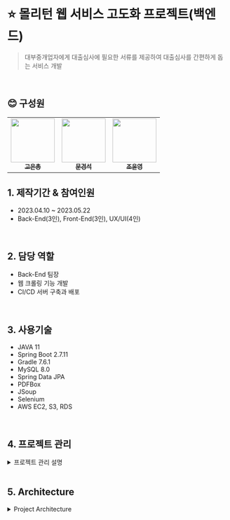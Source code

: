 # ⭐ 몰리턴 웹 서비스 고도화 프로젝트(백엔드)
> 대부중개업자에게 대출심사에 필요한 서류를 제공하여 대출심사를 간편하게 돕는 서비스 개발

<br>

## 😊 구성원
<table>
  <tbody>
    <tr>
      <td align="center"><a href="https://github.com/godori93"><img src= "https://avatars.githubusercontent.com/u/114288705?v=4" width="100px" alt=""/><br /><sub><b>고은총 </b></sub></a><br /></td>
      <td align="center"><a href="https://github.com/moon-July5"><img src="https://avatars.githubusercontent.com/u/60730405?v=4" width="100px" alt=""/><br /><sub><b>문경석 </b></sub></a><br /></td>
      <td align="center"><a href="https://github.com/dont-octopus"><img src="https://avatars.githubusercontent.com/u/113498516?v=4" width="100px" alt=""/><br /><sub><b>조윤영 </b></sub></a><br /></td>
   </tr>
  </tbody>
</table>

## 1. 제작기간 & 참여인원
* 2023.04.10 ~ 2023.05.22
* Back-End(3인), Front-End(3인), UX/UI(4인)

<br>

## 2. 담당 역할
* Back-End 팀장
* 웹 크롤링 기능 개발
* CI/CD 서버 구축과 배포

<br>

## 3. 사용기술
* JAVA 11
* Spring Boot 2.7.11
* Gradle 7.6.1
* MySQL 8.0
* Spring Data JPA
* PDFBox
* JSoup
* Selenium
* AWS EC2, S3, RDS

<br>

## 4. 프로젝트 관리
<details>
<summary>프로젝트 관리 설명</summary>
  
4-1. Issues 탭 또는 Prjects 탭의 보드에서 Issue Template을 이용하여 Issue 생성
4-2. Branch 
```
feature/이름
```
4-3. Commit
```
- docs : 문서 작업 (README.md)
- feat : 새로운 기능 구현
- conf : 설정 파일 관련 (패키지, 라이브러리 추가)
- asset : 이미지 소스 추가
- design : css 작업
- rename : 파일 명 | 디렉토리 변경
- remove : 파일 삭제
- chore : 주석 변경/삭제😎
- refactor : 코드 리팩토링 (성능, 가독성)
    - 의미나 동작에 영향을 주지 않는 상태에서 가독성, 재사용성 또는 구조를 개선하기 위해 현재 코드를 재작성하는 것
- fix : 버그를 고친 경우
- hotfix : 치명적인 버그 수정
- test : 테스트 관련
```
**Commit 예시**
```
[동작] : 내용 #이슈번호

feat : 회원가입 기능 구현 #3
docs : issue template 생성 #5
fix : 로그인 에러 해결 #16
```

4-4. pull request
전체적으로 Issue와 비슷하지만 내용에 `close #이슈번호` 추가.
</details>  

<br>

## 5. Architecture
<details>
<summary>Project Architecture</summary>
  
<img src="https://user-images.githubusercontent.com/60730405/237012545-dfdf9cc2-3a98-4e47-81a3-7f88dd065f4a.JPG"  width="950" height="500"/>

</details>

<br>
